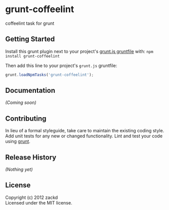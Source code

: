 # grunt-coffeelint

coffeelint task for grunt

## Getting Started
Install this grunt plugin next to your project's [grunt.js gruntfile][getting_started] with: `npm install grunt-coffeelint`

Then add this line to your project's `grunt.js` gruntfile:

```javascript
grunt.loadNpmTasks('grunt-coffeelint');
```

[grunt]: https://github.com/cowboy/grunt
[getting_started]: https://github.com/cowboy/grunt/blob/master/docs/getting_started.md

## Documentation
_(Coming soon)_

## Contributing
In lieu of a formal styleguide, take care to maintain the existing coding style. Add unit tests for any new or changed functionality. Lint and test your code using [grunt][grunt].

## Release History
_(Nothing yet)_

## License
Copyright (c) 2012 zackd  
Licensed under the MIT license.

